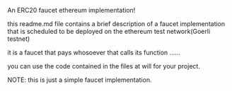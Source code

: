 An ERC20 faucet ethereum implementation!

 this readme.md file contains a brief description of 
 a faucet implementation that is scheduled to be deployed on the ethereum test network(Goerli testnet)

 it is a faucet that pays whosoever that calls its function 
 ......
 
 you can use the code contained in the files at will for your project.
 
 NOTE: this is just a simple faucet implementation.

